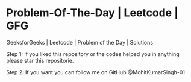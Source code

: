 # Problem-Of-The-Day | Leetcode | GFG
GeeksforGeeks | Leetcode | Problem of the Day | Solutions

Step 1: If you liked this repository or the codes helped you in anything please star this repositorie.

Step 2: If you want you can follow me on GitHub @MohitKumarSingh-01
